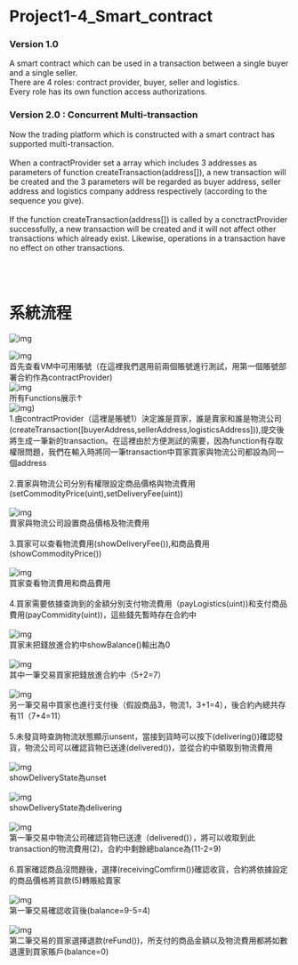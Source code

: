 # Project1-4_Smart_contract #
### Version 1.0 ###
  A smart contract which can be used in a transaction between a single buyer and a single seller.<br/>
There are 4 roles: contract provider, buyer, seller and logistics.<br/>
Every role has its own function access authorizations. <br/>
### Version 2.0 : Concurrent Multi-transaction ###
  Now the trading platform which is constructed with a smart contract has supported multi-transaction.<br/><br/>
When a contractProvider set a array which includes 3 addresses as parameters of function createTransaction(address[]), a new transaction will be created and the 3 parameters will be regarded as buyer address, seller address and logistics company address respectively (according to the sequence you give).<br/><br/>
If the function createTransaction(address[]) is called by a conctractProvider successfully, a new transaction will be created and it will not affect other transactions which already exist. Likewise, operations in a transaction have no effect on other transactions.

<br>
<br>

# 系統流程 #

![img](https://github.com/cislab-yzu/Project1-4_Smart_contract/blob/master/SmartContractDemo/1-4-1.png)



![img](https://github.com/cislab-yzu/Project1-4_Smart_contract/blob/master/SmartContractDemo/1.png)<br/>
首先查看VM中可用賬號（在這裡我們選用前兩個賬號進行測試，用第一個賬號部署合約作為contractProvider)<br/>
![img](https://github.com/cislab-yzu/Project1-4_Smart_contract/blob/master/SmartContractDemo/2.png)<br/>
所有Functions展示↑</br>
![img](https://github.com/cislab-yzu/Project1-4_Smart_contract/blob/master/SmartContractDemo/3.png))<br/>
1.由contractProvider（這裡是賬號1）決定誰是買家，誰是賣家和誰是物流公司(createTransaction([buyerAddress,sellerAddress,logisticsAddress])),提交後將生成一筆新的transaction。在這裡由於方便測試的需要，因為function有存取權限問題，我們在輸入時將同一筆transaction中買家買家與物流公司都設為同一個address<br/><br/>
2.賣家與物流公司分別有權限設定商品價格與物流費用(setCommodityPrice(uint),setDeliveryFee(uint))<br/><br/>
![img](https://github.com/cislab-yzu/Project1-4_Smart_contract/blob/master/SmartContractDemo/4.png)<br/>
賣家與物流公司設置商品價格及物流費用<br/><br/>
3.買家可以查看物流費用(showDeliveryFee()),和商品費用(showCommodityPrice())<br/><br/>
![img](https://github.com/cislab-yzu/Project1-4_Smart_contract/blob/master/SmartContractDemo/5.png)<br/>
買家查看物流費用和商品費用<br/><br/>
4.買家需要依據查詢到的金額分別支付物流費用（payLogistics(uint))和支付商品費用(payCommidity(uint))，這些錢先暫時存在合約中<br/><br/>
![img](https://github.com/cislab-yzu/Project1-4_Smart_contract/blob/master/SmartContractDemo/7.png)<br/>
 買家未把錢放進合約中showBalance()輸出為0<br/><br/>
![img](https://github.com/cislab-yzu/Project1-4_Smart_contract/blob/master/SmartContractDemo/8.png)<br/>
其中一筆交易買家把錢放進合約中（5+2=7）<br/><br/>
![img](https://github.com/cislab-yzu/Project1-4_Smart_contract/blob/master/SmartContractDemo/9.png)<br/>
 另一筆交易中買家也進行支付後（假設商品3，物流1，3+1=4），後合約內總共存有11（7+4=11）<br/><br/>
5.未發貨時查詢物流狀態顯示unsent，當接到貨時可以按下(delivering())確認發貨，物流公司可以確認貨物已送達(delivered())，並從合約中領取到物流費用<br/><br/>
![img](https://github.com/cislab-yzu/Project1-4_Smart_contract/blob/master/SmartContractDemo/0.png)<br/>
 showDeliveryState為unset<br/><br/>
![img](https://github.com/cislab-yzu/Project1-4_Smart_contract/blob/master/SmartContractDemo/10.png)<br/>
showDeliveryState為delivering<br/><br/>
![img](https://github.com/cislab-yzu/Project1-4_Smart_contract/blob/master/SmartContractDemo/11.png)<br/>
第一筆交易中物流公司確認貨物已送達（delivered()），將可以收取到此transaction的物流費用(2)，合約中剩餘總balance為(11-2=9)<br/><br/>
6.買家確認商品沒問題後，選擇(receivingComfirm())確認收貨，合約將依據設定的商品價格將貨款(5)轉賬給賣家<br/><br/>
![img](https://github.com/cislab-yzu/Project1-4_Smart_contract/blob/master/SmartContractDemo/12.png)<br/>
第一筆交易確認收貨後(balance=9-5=4)<br/><br/>
![img](https://github.com/cislab-yzu/Project1-4_Smart_contract/blob/master/SmartContractDemo/13.png)<br/>
第二筆交易的買家選擇退款(reFund())，所支付的商品金額以及物流費用都將如數退還到買家賬戶(balance=0)<br/><br/>

